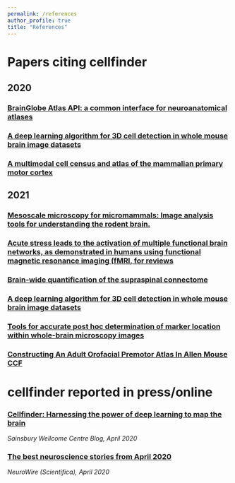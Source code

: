 ```yaml
---
permalink: /references
author_profile: true
title: "References"
---
```

    
# Papers citing cellfinder 

## 2020

### [BrainGlobe Atlas API: a common interface for neuroanatomical atlases](https://www.semanticscholar.org/paper/b754c658755e674b5069fe12d061bba83d1566d4)

### [A deep learning algorithm for 3D cell detection in whole mouse brain image datasets](https://www.semanticscholar.org/paper/ccc34c02f70234f721407179edee019298b75e2b)

### [A multimodal cell census and atlas of the mammalian primary motor cortex](https://www.semanticscholar.org/paper/e0def1612c5ed40196a933193c7474ddbc1ffa3a)

## 2021

### [Mesoscale microscopy for micromammals: Image analysis tools for understanding the rodent brain.](https://www.semanticscholar.org/paper/7538196660bebfbdb9ca5133e68f01e135da42ce)

### [Acute stress leads to the activation of multiple functional brain networks, as demonstrated in humans using functional magnetic resonance imaging (fMRI, for reviews](https://www.semanticscholar.org/paper/ec8da19efff5491ad49c562422631d9acde2a5cb)

### [Brain-wide quantification of the supraspinal connectome](https://www.semanticscholar.org/paper/20754b05b993401371b6619472cb997867c298e7)

### [A deep learning algorithm for 3D cell detection in whole mouse brain image datasets](https://www.semanticscholar.org/paper/af24f8e6acc9ed52da951fcff20902048b2561c4)

### [Tools for accurate post hoc determination of marker location within whole-brain microscopy images](https://www.semanticscholar.org/paper/d6946845f1dcd0a53a6e47d5299930dfed0a6dde)

### [Constructing An Adult Orofacial Premotor Atlas In Allen Mouse CCF](https://www.semanticscholar.org/paper/e5085fa0a999abcd40daf5afa36e2bbc70e6a362)

# cellfinder reported in press/online


### [Cellfinder: Harnessing the power of deep learning to map the brain](https://www.sainsburywellcome.org/web/blog/cellfinder-harnessing-power-deep-learning-map-brain)

_Sainsbury Wellcome Centre Blog, April 2020_

### [The best neuroscience stories from April 2020](https://www.scientifica.uk.com/neurowire/the-best-neuroscience-stories-from-april-2020)

_NeuroWire (Scientifica), April 2020_
    